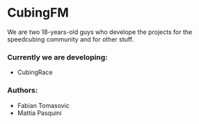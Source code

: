 # CubingFM

We are two 18-years-old guys who develope the projects for the speedcubing community and for other stuff.

### Currently we are developing:
- CubingRace

### Authors:
- Fabian Tomasovic
- Mattia Pasquini

